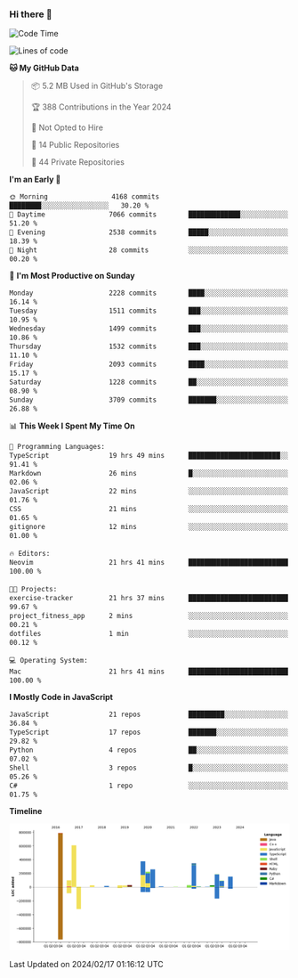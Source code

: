 ### Hi there 👋

<!--
**Clumsy-Coder/Clumsy-Coder** is a ✨ _special_ ✨ repository because its `README.md` (this file) appears on your GitHub profile.

Here are some ideas to get you started:

- 🔭 I’m currently working on ...
- 🌱 I’m currently learning ...
- 👯 I’m looking to collaborate on ...
- 🤔 I’m looking for help with ...
- 💬 Ask me about ...
- 📫 How to reach me: ...
- 😄 Pronouns: ...
- ⚡ Fun fact: ...
-->

<!-- anmol098/waka-readme-stats -->
<!--START_SECTION:waka-->
![Code Time](http://img.shields.io/badge/Code%20Time-709%20hrs%2023%20mins-blue)

![Lines of code](https://img.shields.io/badge/From%20Hello%20World%20I%27ve%20Written-3.3%20million%20lines%20of%20code-blue)

**🐱 My GitHub Data** 

> 📦 5.2 MB Used in GitHub's Storage 
 > 
> 🏆 388 Contributions in the Year 2024
 > 
> 🚫 Not Opted to Hire
 > 
> 📜 14 Public Repositories 
 > 
> 🔑 44 Private Repositories 
 > 
**I'm an Early 🐤** 

```text
🌞 Morning                4168 commits        ████████░░░░░░░░░░░░░░░░░   30.20 % 
🌆 Daytime                7066 commits        █████████████░░░░░░░░░░░░   51.20 % 
🌃 Evening                2538 commits        █████░░░░░░░░░░░░░░░░░░░░   18.39 % 
🌙 Night                  28 commits          ░░░░░░░░░░░░░░░░░░░░░░░░░   00.20 % 
```
📅 **I'm Most Productive on Sunday** 

```text
Monday                   2228 commits        ████░░░░░░░░░░░░░░░░░░░░░   16.14 % 
Tuesday                  1511 commits        ███░░░░░░░░░░░░░░░░░░░░░░   10.95 % 
Wednesday                1499 commits        ███░░░░░░░░░░░░░░░░░░░░░░   10.86 % 
Thursday                 1532 commits        ███░░░░░░░░░░░░░░░░░░░░░░   11.10 % 
Friday                   2093 commits        ████░░░░░░░░░░░░░░░░░░░░░   15.17 % 
Saturday                 1228 commits        ██░░░░░░░░░░░░░░░░░░░░░░░   08.90 % 
Sunday                   3709 commits        ███████░░░░░░░░░░░░░░░░░░   26.88 % 
```


📊 **This Week I Spent My Time On** 

```text
💬 Programming Languages: 
TypeScript               19 hrs 49 mins      ███████████████████████░░   91.41 % 
Markdown                 26 mins             █░░░░░░░░░░░░░░░░░░░░░░░░   02.06 % 
JavaScript               22 mins             ░░░░░░░░░░░░░░░░░░░░░░░░░   01.76 % 
CSS                      21 mins             ░░░░░░░░░░░░░░░░░░░░░░░░░   01.65 % 
gitignore                12 mins             ░░░░░░░░░░░░░░░░░░░░░░░░░   01.00 % 

🔥 Editors: 
Neovim                   21 hrs 41 mins      █████████████████████████   100.00 % 

🐱‍💻 Projects: 
exercise-tracker         21 hrs 37 mins      █████████████████████████   99.67 % 
project_fitness_app      2 mins              ░░░░░░░░░░░░░░░░░░░░░░░░░   00.21 % 
dotfiles                 1 min               ░░░░░░░░░░░░░░░░░░░░░░░░░   00.12 % 

💻 Operating System: 
Mac                      21 hrs 41 mins      █████████████████████████   100.00 % 
```

**I Mostly Code in JavaScript** 

```text
JavaScript               21 repos            █████████░░░░░░░░░░░░░░░░   36.84 % 
TypeScript               17 repos            ███████░░░░░░░░░░░░░░░░░░   29.82 % 
Python                   4 repos             ██░░░░░░░░░░░░░░░░░░░░░░░   07.02 % 
Shell                    3 repos             █░░░░░░░░░░░░░░░░░░░░░░░░   05.26 % 
C#                       1 repo              ░░░░░░░░░░░░░░░░░░░░░░░░░   01.75 % 
```



**Timeline**

![Lines of Code chart](https://raw.githubusercontent.com/Clumsy-Coder/Clumsy-Coder/main/assets/bar_graph.png)


 Last Updated on 2024/02/17 01:16:12 UTC
<!--END_SECTION:waka-->
